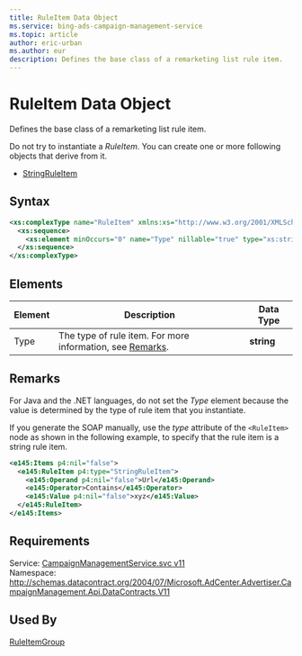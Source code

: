 ```yaml
---
title: RuleItem Data Object
ms.service: bing-ads-campaign-management-service
ms.topic: article
author: eric-urban
ms.author: eur
description: Defines the base class of a remarketing list rule item.
---
```

# RuleItem Data Object
Defines the base class of a remarketing list rule item.

Do not try to instantiate a *RuleItem*. You can create one or more following objects that derive from it.
- [StringRuleItem](../campaign-management-service/stringruleitem.md)

## Syntax
```xml
<xs:complexType name="RuleItem" xmlns:xs="http://www.w3.org/2001/XMLSchema">
  <xs:sequence>
    <xs:element minOccurs="0" name="Type" nillable="true" type="xs:string" />
  </xs:sequence>
</xs:complexType>
```

## <a name="elements"></a>Elements

|Element|Description|Data Type|
|-----------|---------------|-------------|
|<a name="type"></a>Type|The type of rule item. For more information, see [Remarks](#remarks).|**string**|

## <a name="remarks"></a>Remarks
For Java and the .NET languages, do not set the *Type* element because the value is determined by the type of rule item that you instantiate.

If you generate the SOAP manually, use the *type* attribute of the `<RuleItem>` node as shown in the following example, to specify that the rule item is a string rule item.

```xml
<e145:Items p4:nil="false">
  <e145:RuleItem p4:type="StringRuleItem">
    <e145:Operand p4:nil="false">Url</e145:Operand>
    <e145:Operator>Contains</e145:Operator>
    <e145:Value p4:nil="false">xyz</e145:Value>
  </e145:RuleItem>
</e145:Items>
```

## Requirements
Service: [CampaignManagementService.svc v11](https://campaign.api.bingads.microsoft.com/Api/Advertiser/CampaignManagement/v11/CampaignManagementService.svc)  
Namespace: http://schemas.datacontract.org/2004/07/Microsoft.AdCenter.Advertiser.CampaignManagement.Api.DataContracts.V11  

## Used By
[RuleItemGroup](ruleitemgroup.md)  
